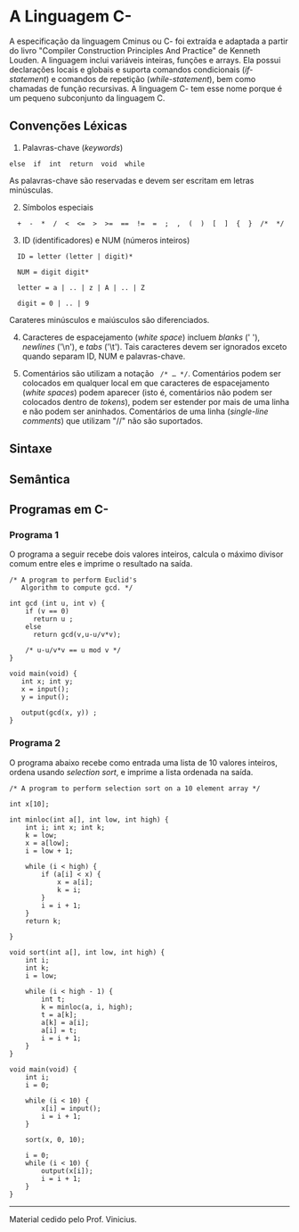 # A Linguagem C-

A especificação da linguagem Cminus ou C- foi extraída e adaptada a partir do livro  "Compiler Construction Principles And Practice" de Kenneth Louden. 
A linguagem inclui variáveis inteiras, funções e arrays. Ela possui declarações locais e globais e suporta comandos condicionais (_if-statement_) e comandos de repetição (_while-statement_), bem como chamadas de função recursivas. A linguagem C- tem esse nome porque é um pequeno subconjunto da linguagem C.

## Convenções Léxicas

1. Palavras-chave (_keywords_)

```
else  if  int  return  void  while
```

As palavras-chave são reservadas e devem ser escritam em letras minúsculas.

2. Símbolos especiais

```
  +  -  *  /  <  <=  >  >=  ==  !=  =  ;  ,  (  )  [  ]  {  }  /*  */
```

 3. ID (identificadores) e NUM (números inteiros)

```
  ID = letter (letter | digit)*

  NUM = digit digit*

  letter = a | .. | z | A | .. | Z

  digit = 0 | .. | 9
```

Carateres minúsculos e maiúsculos são diferenciados.

4. Caracteres de espacejamento (_white space_) incluem _blanks_ (' '), _newlines_ ('\n'), e _tabs_ ('\t'). Tais caracteres devem ser ignorados exceto quando separam  ID, NUM e palavras-chave.

5. Comentários são  utilizam a notação  ``` /* … */```. 
Comentários podem ser colocados em qualquer local em que caracteres de espacejamento (_white spaces_) podem aparecer (isto é, comentários não podem ser colocados dentro de _tokens_), podem ser estender por mais de uma linha e não podem ser aninhados.
Comentários de uma linha (_single-line comments_) que utilizam "//" não são suportados.

## Sintaxe

## Semântica

## Programas em C-

### Programa 1

O programa a seguir recebe dois valores inteiros, calcula o máximo divisor comum entre eles e imprime o resultado na saída.

```
/* A program to perform Euclid's
   Algorithm to compute gcd. */

int gcd (int u, int v) {
    if (v == 0) 
      return u ;
    else 
      return gcd(v,u-u/v*v);

    /* u-u/v*v == u mod v */
}

void main(void) { 
   int x; int y;
   x = input(); 
   y = input();

   output(gcd(x, y)) ;
}
```

### Programa 2
O programa abaixo recebe como entrada uma lista de 10 valores inteiros, ordena usando _selection sort_, e imprime a lista ordenada na saída.

```
/* A program to perform selection sort on a 10 element array */

int x[10];

int minloc(int a[], int low, int high) {
    int i; int x; int k;
    k = low;
    x = a[low];
    i = low + 1;

    while (i < high) {
        if (a[i] < x) {
            x = a[i];
            k = i;
        }
        i = i + 1;
    }
    return k;

}

void sort(int a[], int low, int high) {
    int i;
    int k;
    i = low;

    while (i < high - 1) {
        int t;
        k = minloc(a, i, high);
        t = a[k];
        a[k] = a[i];
        a[i] = t;
        i = i + 1;
    }
}

void main(void) {
    int i;
    i = 0;

    while (i < 10) {
        x[i] = input();
        i = i + 1;
    }

    sort(x, 0, 10);
    
    i = 0;
    while (i < 10) {
        output(x[i]);
        i = i + 1;
    }
}
```

-----
Material cedido pelo Prof. Vinicius.

